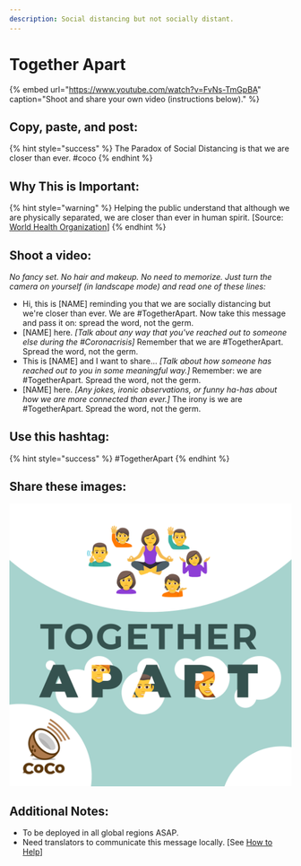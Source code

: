 ```yaml
---
description: Social distancing but not socially distant.
---
```


# Together Apart

{% embed url="https://www.youtube.com/watch?v=FvNs-TmGpBA" caption="Shoot and share your own video \(instructions below\)." %}

## Copy, paste, and post:

{% hint style="success" %}
The Paradox of Social Distancing is that we are closer than ever. \#coco
{% endhint %}

## Why This is Important:

{% hint style="warning" %}
Helping the public understand that although we are physically separated, we are closer than ever in human spirit. \[Source: [World Health Organization](https://www.who.int/publications-detail/outbreak-communication-best-practices-for-communicating-with-the-public-during-an-outbreak)\]
{% endhint %}

## Shoot a video:

_No fancy set. No hair and makeup. No need to memorize. Just turn the camera on yourself \(in landscape mode\) and read one of these lines:_

* Hi, this is \[NAME\] reminding you that we are socially distancing but we're closer than ever. We are \#TogetherApart. Now take this message and pass it on: spread the word, not the germ. 
* \[NAME\] here. _\[Talk about any way that you've reached out to someone else during the \#Coronacrisis\]_ Remember that we are \#TogetherApart. Spread the word, not the germ. 
* This is \[NAME\] and I want to share... _\[Talk about how someone has reached out to you in some meaningful way.\]_ Remember: we are \#TogetherApart. Spread the word, not the germ. 
* \[NAME\] here. _\[Any jokes, ironic observations, or funny ha-has about how we are more connected than ever.\]_ The irony is we are \#TogetherApart. Spread the word, not the germ.

## Use this hashtag:

{% hint style="success" %}
\#TogetherApart
{% endhint %}

## Share these images:

![](../.gitbook/assets/together-apart.png)

## Additional Notes:

* To be deployed in all global regions ASAP.
* Need translators to communicate this message locally. \[See [How to Help](../how-to-help.md)\]

